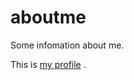 aboutme
=======

Some infomation about me.

This is [my profile](http://daynhauhoc.com/users/gio/activity "Profile") .
